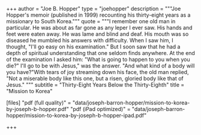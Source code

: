 +++
author = "Joe B. Hopper"
type = "joehopper"
description = """Joe Hopper's memoir (published in 1999) recounting his thirty-eight years as a missionary to South Korea."""
quote = """I remember one old man in particular. He was about as far gone as any leper I ever saw. His hands and feet were eaten away. He was lame and blind and deaf. His mouth was so diseased he mumbled his answers with difficulty. When I saw him, I thought, "I'll go easy on his examination." But I soon saw that he had a depth of spiritual understanding that one seldom finds anywhere. At the end of the examination I asked him: "What is going to happen to you when you die?" I'll go to be with Jesus," was the answer. "And what kind of a body will you have?"With tears of joy streaming down his face, the old man replied, "Not a miserable body like this one, but a risen, gloried body like that of Jesus." """
subtitle = "Thirty-Eight Years Below the Thirty-Eighth"
title = "Mission to Korea"

[files]
"pdf (full quality)" = "data/joseph-barron-hopper/mission-to-korea-by-joseph-b-hopper.pdf"
"pdf (iPad optimized)" = "data/joseph-barron-hopper/mission-to-korea-by-joseph-b-hopper-ipad.pdf"

+++